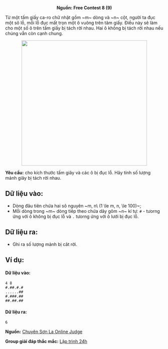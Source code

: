 **<center>Nguồn: Free Contest 8 (9)</center>**

Từ một tấm giấy ca-ro chữ nhật gồm ~m~ dòng và ~n~ cột, người ta đục một sô lỗ, mỗi lỗ đục mất trọn một ô vuông trên tâm giấy. Điều này sẽ làm cho một số ô trên tấm giấy bị tách rời nhau. Hai ô không bị tách rời nhau nếu chúng vẫn còn cạnh chung.
<center><img src="/images/problems/2066/remsqr.png" width=400px /></center>

**Yêu cầu:** cho kích thước tấm giây và các ô bị đục lỗ. Hãy tính số lượng mảnh giây bị tách rời nhau.

## Dữ liệu vào:
- Dòng đâu tiên chứa hai sô nguyên ~m, n\ (1 \le m, n, \le 100)~;
- Mỗi dòng trong ~m~ dòng tiêp theo chứa dãy gôm ~n~ kí tự: `#` - tưorng ứng với ô không bị đục lỗ và `.` tưorng ứng với ô lưới bị đục lỗ.

## Dữ liệu ra:
- Ghi ra  số lượng mảnh bị căt rời.

## Ví dụ:
#### Dữ liệu vào:
```
4 8
#.##.#.#
......##
#.###.##
##.##.##
```

#### Dữ liệu ra:
```
6
```
**Nguồn:** [Chuyên Sơn La Online Judge](http://csloj.ddns.net/)

**Group giải đáp thắc mắc:** [Lập trình 24h](https://www.facebook.com/groups/1386904321519984)